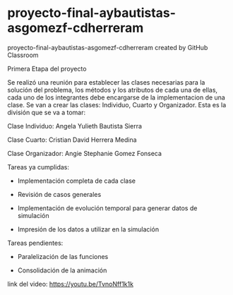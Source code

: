 # proyecto-final-aybautistas-asgomezf-cdherreram
proyecto-final-aybautistas-asgomezf-cdherreram created by GitHub Classroom

Primera Etapa del proyecto

Se realizó una reunión para establecer las clases necesarias para la solución del problema, los métodos y los atributos de cada una de ellas, cada uno de los integrantes debe encargarse de la implementacion de una clase. Se van a crear las clases: Individuo, Cuarto y Organizador. Esta es la división que se va a tomar:

Clase Individuo: Angela Yulieth Bautista Sierra

Clase Cuarto: Cristian David Herrera Medina

Clase Organizador: Angie Stephanie Gomez Fonseca

Tareas ya cumplidas: 

- Implementación completa de cada clase

- Revisión de casos generales

- Implementación de evolución temporal para generar datos de simulación

- Impresión de los datos a utilizar en la simulación

Tareas pendientes:

- Paralelización de las funciones

- Consolidación de la animación

link del video: https://youtu.be/TvnoNff1k1k
